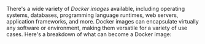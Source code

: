 There's a wide variety of _Docker images_ available, including operating systems, databases, programming language runtimes, web servers, application frameworks, and more. Docker images can encapsulate virtually any software or environment, making them versatile for a variety of use cases. Here's a breakdown of what can become a Docker image: